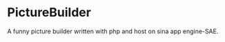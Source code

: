 PictureBuilder
==============

A funny picture builder written with php and host on sina app engine-SAE.

